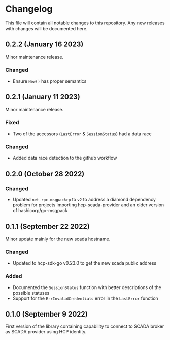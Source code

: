 # Changelog
This file will contain all notable changes to this repository. Any new releases with changes will be documented here.

## 0.2.2 (January 16 2023)
Minor maintenance release.

### Changed
- Ensure `New()` has proper semantics

## 0.2.1 (January 11 2023)
Minor maintenance release.

### Fixed
- Two of the accessors (`LastError` & `SessionStatus`) had a data race

### Changed
- Added data race detection to the github workflow

## 0.2.0 (October 28 2022)
### Changed
- Updated `net-rpc-msgpackrp` to `v2` to address a diamond dependency problem for projects importing hcp-scada-provider and an older version of hashicorp/go-msgpack

## 0.1.1 (September 22 2022)
Minor update mainly for the new scada hostname.

### Changed
- Updated to hcp-sdk-go v0.23.0 to get the new scada public address

### Added
- Documented the `SessionStatus` function with better descriptions of the possible statuses
- Support for the `ErrInvalidCredentials` error in the `LastError` function

## 0.1.0 (September 9 2022)
First version of the library containing capability to connect to SCADA broker as SCADA provider using HCP identity.
